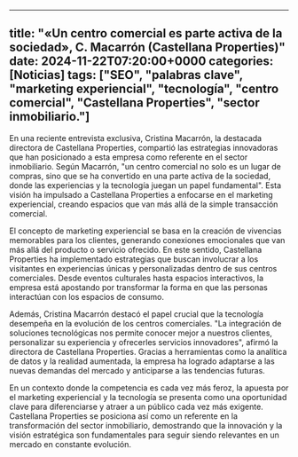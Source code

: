 
---
title: "«Un centro comercial es parte activa de la sociedad», C. Macarrón (Castellana Properties)"
date: 2024-11-22T07:20:00+0000
categories: [Noticias]
tags: ["SEO", "palabras clave", "marketing experiencial", "tecnología", "centro comercial", "Castellana Properties", "sector inmobiliario."]
---

En una reciente entrevista exclusiva, Cristina Macarrón, la destacada directora de Castellana Properties, compartió las estrategias innovadoras que han posicionado a esta empresa como referente en el sector inmobiliario. Según Macarrón, "un centro comercial no solo es un lugar de compras, sino que se ha convertido en una parte activa de la sociedad, donde las experiencias y la tecnología juegan un papel fundamental". Esta visión ha impulsado a Castellana Properties a enfocarse en el marketing experiencial, creando espacios que van más allá de la simple transacción comercial.

El concepto de marketing experiencial se basa en la creación de vivencias memorables para los clientes, generando conexiones emocionales que van más allá del producto o servicio ofrecido. En este sentido, Castellana Properties ha implementado estrategias que buscan involucrar a los visitantes en experiencias únicas y personalizadas dentro de sus centros comerciales. Desde eventos culturales hasta espacios interactivos, la empresa está apostando por transformar la forma en que las personas interactúan con los espacios de consumo.

Además, Cristina Macarrón destacó el papel crucial que la tecnología desempeña en la evolución de los centros comerciales. "La integración de soluciones tecnológicas nos permite conocer mejor a nuestros clientes, personalizar su experiencia y ofrecerles servicios innovadores", afirmó la directora de Castellana Properties. Gracias a herramientas como la analítica de datos y la realidad aumentada, la empresa ha logrado adaptarse a las nuevas demandas del mercado y anticiparse a las tendencias futuras.

En un contexto donde la competencia es cada vez más feroz, la apuesta por el marketing experiencial y la tecnología se presenta como una oportunidad clave para diferenciarse y atraer a un público cada vez más exigente. Castellana Properties se posiciona así como un referente en la transformación del sector inmobiliario, demostrando que la innovación y la visión estratégica son fundamentales para seguir siendo relevantes en un mercado en constante evolución.
    